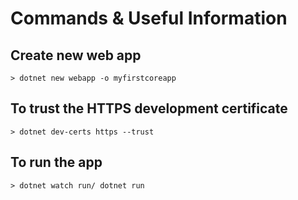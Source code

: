 
# Commands & Useful Information

## Create new web app
    > dotnet new webapp -o myfirstcoreapp

## To trust the HTTPS development certificate
    > dotnet dev-certs https --trust

## To run the app
    > dotnet watch run/ dotnet run

